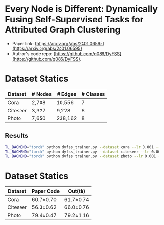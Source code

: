# Every Node is Different: Dynamically Fusing Self-Supervised Tasks for Attributed Graph Clustering

- Paper link: [https://arxiv.org/abs/2401.06595](https://arxiv.org/abs/2401.06595)
- Author's code repo: [https://github.com/q086/DyFSS](https://github.com/q086/DyFSS).

# Dataset Statics

| Dataset  | # Nodes | # Edges  | # Classes |
|----------|---------|----------|-----------|
| Cora     |  2,708  | 10,556   |    7      |
| Citeseer |  3,327  |  9,228   |    6      |
| Photo    |  7,650  | 238,162  |    8      |



Results
-------

```bash
TL_BACKEND="torch" python dyfss_trainer.py --dataset cora --lr 0.001 --pretrain_epochs 1000 --use_ckpt 0 --labels_epochs 500
TL_BACKEND="torch" python dyfss_trainer.py --dataset citeseer --lr 0.001 --pretrain_epochs 1000 --use_ckpt 0 --labels_epochs 500
TL_BACKEND="torch" python dyfss_trainer.py --dataset photo --lr 0.001 --pretrain_epochs 1000 --use_ckpt 0 --labels_epochs 500
```


# Dataset Statics

| Dataset  | Paper Code | Out(th)    |
| -------- | ---------- | ---------- |
| Cora     | 60.7±0.70  | 61.7±0.74  |
| Citeseer | 56.3±0.62  | 66.0±0.76  |
| Photo    | 79.4±0.47  | 79.2±1.16  |

